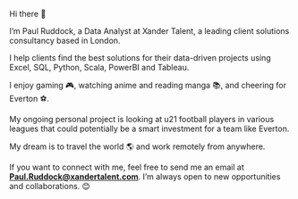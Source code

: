 Hi there 👋

I’m Paul Ruddock, a Data Analyst at Xander Talent, a leading client solutions consultancy based in London.

I help clients find the best solutions for their data-driven projects using Excel, SQL, Python, Scala, PowerBI and Tableau.

I enjoy gaming 🎮, watching anime and reading manga 📚, and cheering for Everton ⚽.

My ongoing personal project is looking at u21 football players in various leagues that could potentially be a smart investment for a team like Everton.

My dream is to travel the world 🌎 and work remotely from anywhere.

If you want to connect with me, feel free to send me an email at **Paul.Ruddock@xandertalent.com**. I’m always open to new opportunities and collaborations. 😊

<!---
PaulRuddock/PaulRuddock is a ✨ special ✨ repository because its `README.md` (this file) appears on your GitHub profile.
You can click the Preview link to take a look at your changes.
--->
